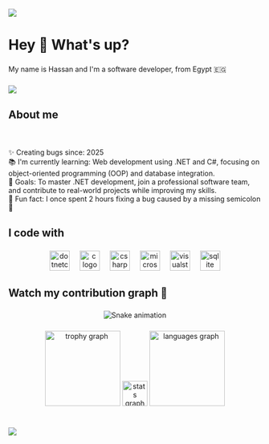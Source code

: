 <br clear="both">

<div>
  <img style="100%" src="https://capsule-render.vercel.app/api?type=waving&height=100&section=header&reversal=false&text=Hello%20!&fontSize=70&fontColor=FFFFFF&fontAlign=50&fontAlignY=50&stroke=-&animation=blinking&descSize=20&descAlign=50&descAlignY=50&textBg=false&color=gradient"  />
</div>

###

<h1 align="left">Hey 👋 What's up?</h1>

###

<p align="left">My name is Hassan and I'm a software developer, from Egypt 🇪🇬</p>

###

<img align="left" src="https://visitor-badge.laobi.icu/badge?page_id=HassanHamdyElshaer.HassanHamdyElshaer&left_text=Profile%20Views"  />

###

<br clear="both">

<h2 align="left">About me</h2>

###

<br clear="both">

<p align="left">✨ Creating bugs since: 2025<br>📚 I'm currently learning: Web development using .NET and C#, focusing on object-oriented programming (OOP) and database integration.<br>🎯 Goals: To master .NET development, join a professional software team, and contribute to real-world projects while improving my skills.<br>🎲 Fun fact: I once spent 2 hours fixing a bug caused by a missing semicolon 🙂</p>

###

<h2 align="left">I code with</h2>

###

<div align="center">
  <img src="https://cdn.jsdelivr.net/gh/devicons/devicon/icons/dotnetcore/dotnetcore-original.svg" height="40" alt="dotnetcore logo"  />
  <img width="12" />
  <img src="https://cdn.jsdelivr.net/gh/devicons/devicon/icons/c/c-original.svg" height="40" alt="c logo"  />
  <img width="12" />
  <img src="https://cdn.jsdelivr.net/gh/devicons/devicon/icons/csharp/csharp-original.svg" height="40" alt="csharp logo"  />
  <img width="12" />
  <img src="https://cdn.jsdelivr.net/gh/devicons/devicon/icons/microsoftsqlserver/microsoftsqlserver-plain.svg" height="40" alt="microsoftsqlserver logo"  />
  <img width="12" />
  <img src="https://cdn.jsdelivr.net/gh/devicons/devicon/icons/visualstudio/visualstudio-plain.svg" height="40" alt="visualstudio logo"  />
  <img width="12" />
  <img src="https://cdn.jsdelivr.net/gh/devicons/devicon/icons/sqlite/sqlite-original.svg" height="40" alt="sqlite logo"  />
</div>

###

<h2 align="left">Watch my contribution graph 🐍</h2>

###

<p align="center">
  <img src="https://github.com/HassanHamdyElshaer/HassanHamdyElshaer/blob/output/github-contribution-grid-snake.svg" alt="Snake animation" />
</p>

###

<div align="center">
  <img src="https://github-profile-trophy.vercel.app?username=HassanHamdyElshaer&theme=monokai&column=-1&row=1&margin-w=8&margin-h=8&no-bg=true&no-frame=true&order=4" height="150" alt="trophy graph"  />
  <img src="https://github-readme-stats.vercel.app/api?username=HassanHamdyElshaer&hide_title=false&hide_rank=true&show_icons=true&include_all_commits=true&count_private=true&disable_animations=true&theme=radical&locale=en&hide_border=false&order=1" height="50" alt="stats graph"  />
  <img src="https://github-readme-stats.vercel.app/api/top-langs?username=HassanHamdyElshaer&locale=en&hide_title=false&layout=compact&card_width=320&langs_count=5&theme=radical&hide_border=false&order=2" height="150" alt="languages graph"  />
</div>

###

<br clear="both">

<div>
  <img style="100%" src="https://capsule-render.vercel.app/api?type=waving&height=100&section=footer&reversal=false&text=Bye%20!&fontSize=70&fontColor=FFFFFF&fontAlign=50&fontAlignY=50&stroke=-&animation=fadeIn&descSize=20&descAlign=50&descAlignY=50&color=gradient"  />
</div>
